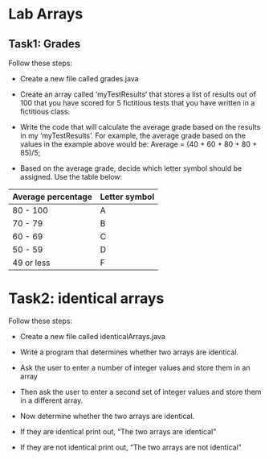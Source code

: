 # Lab Arrays 

## Task1: Grades 

Follow these steps:
* Create a new file called grades.java

* Create an array called ‘myTestResults’ that stores a list of results out of 100 that you have scored for 5 fictitious tests that you have written in a fictitious class.

* Write the code that will calculate the average grade based on the results in my ‘myTestResults’. For example, the average grade based on the values in the example above would be: Average = (40 + 60 + 80 + 80 + 85)/5;

* Based on the average grade, decide which letter symbol should be
assigned. Use the table below:

| Average percentage | Letter symbol |
| ------------------ | ------------- |
| 80 - 100 | A |
| 70 - 79 | B |
| 60 - 69 | C |
| 50 - 59 | D |
| 49 or less | F |

# Task2: identical arrays 
Follow these steps:
* Create a new file called identicalArrays.java

* Write a program that determines whether two arrays are identical.

* Ask the user to enter a number of integer values and store them in an array

* Then ask the user to enter a second set of integer values and store them in a different array.

* Now determine whether the two arrays are identical.

* If they are identical print out, “The two arrays are identical”

* If they are not identical print out, “The two arrays are not identical”
